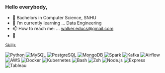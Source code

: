 ### Hello everybody,

- :book: Bachelors in Computer Science, SNHU
- 🌱 I’m currently learning ... Data Engineering
- 📫 How to reach me: ... walker.educs@gmail.com
- :horse:

Skills 

![Python](https://img.shields.io/badge/-Python-purple?style=flat-square&logo=python&logoColor=yellow)
![MySQL](https://img.shields.io/badge/-MySQL-yellow?style=flat-square&logo=mysql&logoColor=white)
![PostgreSQL](https://img.shields.io/badge/-PostgreSQL-white?style=flat-square&logo=postgresql&logoColor=purple)
![MongoDB](https://img.shields.io/badge/-MongoDB-purple?style=flat-square&logo=mongodb&logoColor=yellow)
![Spark](https://img.shields.io/badge/-Apache%20Spark-yellow?style=flat-square&logo=Apache%20Spark)
![Kafka](https://img.shields.io/badge/-Kafka-purple?style=flat-square&logo=apache-kafka&logoColor=white)
![Airflow](https://img.shields.io/badge/-Airflow-white?style=flat-square&logo=apache-airflow&logoColor=purple)
![AWS](https://img.shields.io/badge/-AWS-purple?style=flat-square&logo=amazon-aws&logoColor=yellow)
![Docker](https://img.shields.io/badge/-Docker-yellow?style=flat-square&logo=docker&logoColor=white)
![Kubernetes](https://img.shields.io/badge/-Kubernetes-white?style=flat-square&logo=kubernetes&logoColor=purple)
![Bash](https://img.shields.io/badge/-Bash-purple?style=flat-square&logo=gnu-bash&logoColor=yellow)
![Zsh](https://img.shields.io/badge/-Zsh-yellow?style=flat-square&logo=zsh&logoColor=white)
![Node.js](https://img.shields.io/badge/-Node.js-white?style=flat-square&logo=node.js&logoColor=purple)
![Express](https://img.shields.io/badge/-Express-purple?style=flat-square&logo=express&logoColor=yellow)
![Tableau](https://img.shields.io/badge/-Tableau-yellow?style=flat-square&logo=tableau&logoColor=white)










<!--
**WCM-CS/WCM-CS** is a ✨ _special_ ✨ repository because its `README.md` (this file) appears on your GitHub profile.

Here are some ideas to get you started:

- 🔭 I’m currently working on ...
- 🌱 I’m currently learning ...
- 👯 I’m looking to collaborate on ...
- 🤔 I’m looking for help with ...
- 💬 Ask me about ...
- 📫 How to reach me: ...
- 😄 Pronouns: ...
- ⚡ Fun fact: ...
-->
